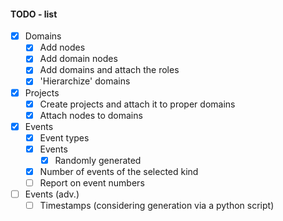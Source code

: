 ####    TODO - list
 - [X] Domains
   - [X] Add nodes
   - [X] Add domain nodes
   - [X] Add domains and attach the roles
   - [X] 'Hierarchize' domains
 - [X] Projects
   - [X] Create projects and attach it to proper domains
   - [X] Attach nodes to domains
 - [X] Events
   - [X] Event types
   - [X] Events
       - [X] Randomly generated
   - [X] Number of events of the selected kind
   - [ ] Report on event numbers
 - [ ] Events (adv.)
   - [ ] Timestamps (considering generation via a python script)